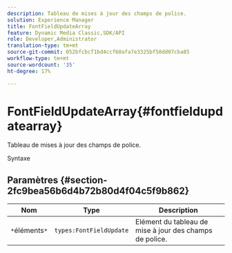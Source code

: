 ```yaml
---
description: Tableau de mises à jour des champs de police.
solution: Experience Manager
title: FontFieldUpdateArray
feature: Dynamic Media Classic,SDK/API
role: Developer,Administrator
translation-type: tm+mt
source-git-commit: 052bfcbcf1bd4ccf60afa7e3325bf58dd07cba85
workflow-type: tm+mt
source-wordcount: '35'
ht-degree: 17%

---
```



# FontFieldUpdateArray{#fontfieldupdatearray}

Tableau de mises à jour des champs de police.

Syntaxe

## Paramètres {#section-2fc9bea56b6d4b72b80d4f04c5f9b862}

| Nom | Type | Description |
|---|---|---|
| `*`éléments`*` | `types:FontFieldUpdate` | Elément du tableau de mise à jour des champs de police. |

